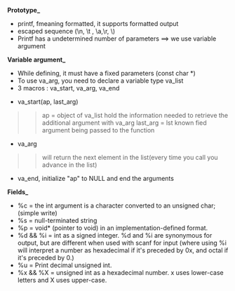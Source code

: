 **____Prototype_____**
+ printf, fmeaning formatted, it supports formatted output
+ escaped sequence (\n, \t , \a,\r, \\)
+ Printf has a undetermined number of parameters ==> we use variable argument

**____Variable argument_____**
- While defining, it must have a fixed parameters (const char *)
- To use va_arg, you need to declare a variable type va_list
- 3 macros : va_start, va_arg, va_end
+ va_start(ap, last_arg)
>> ap = object of va_list hold the information needed to retrieve the additional argument with va_arg
>> last_arg = lst known fied argument being passed to the function 
+ va_arg 
>> will return the next element in the list(every time you call you advance in the list)   
- va_end, initialize "ap" to NULL and end the arguments

**____Fields_____**
- %c = the int argument is a character converted to an unsigned char; (simple write)
- %s = null-terminated string 
- %p =  void* (pointer to void) in an implementation-defined format.
- %d && %i = int as a signed integer. %d and %i are synonymous for output, but are different when used with scanf for input (where using %i will interpret a number as hexadecimal if it's preceded by 0x, and octal if it's preceded by 0.) 
- %u = Print decimal unsigned int.
- %x && %X = unsigned int as a hexadecimal number. x uses lower-case letters and X uses upper-case.
